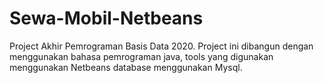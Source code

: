 # Sewa-Mobil-Netbeans
Project Akhir Pemrograman Basis Data 2020.
Project ini dibangun dengan menggunakan bahasa pemrograman java, tools yang digunakan menggunakan Netbeans database menggunakan Mysql. 
